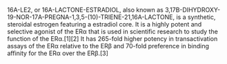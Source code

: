16Α-LE2, or 16Α-LACTONE-ESTRADIOL, also known as 3,17Β-DIHYDROXY-19-NOR-17Α-PREGNA-1,3,5-(10)-TRIENE-21,16Α-LACTONE, is a synthetic, steroidal estrogen featuring a estradiol core. It is a highly potent and selective agonist of the ERα that is used in scientific research to study the function of the ERα.[1][2] It has 265-fold higher potency in transactivation assays of the ERα relative to the ERβ and 70-fold preference in binding affinity for the ERα over the ERβ.[3]
